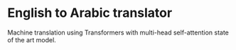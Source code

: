 # English to Arabic translator
 Machine translation using Transformers with multi-head self-attention state of the art model.
